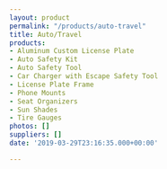 ```yaml
---
layout: product
permalink: "/products/auto-travel"
title: Auto/Travel
products:
- Aluminum Custom License Plate
- Auto Safety Kit
- Auto Safety Tool
- Car Charger with Escape Safety Tool
- License Plate Frame
- Phone Mounts
- Seat Organizers
- Sun Shades
- Tire Gauges
photos: []
suppliers: []
date: '2019-03-29T23:16:35.000+00:00'

---
```

